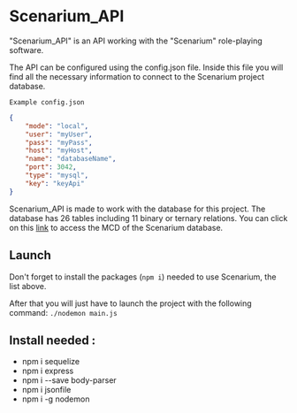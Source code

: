 # Scenarium_API

"Scenarium_API" is an API working with the "Scenarium" role-playing software.

The API can be configured using the config.json file.
Inside this file you will find all the necessary information to connect to the Scenarium project database.

`Example config.json`
```JSON
{
    "mode": "local",
    "user": "myUser",
    "pass": "myPass",
    "host": "myHost",
    "name": "databaseName",
    "port": 3042,
    "type": "mysql",
    "key": "keyApi"
}
```

Scenarium_API is made to work with the database for this project. The database has 26 tables including 11 binary or ternary relations.
You can click on this [link](https://drive.google.com/open?id=1klrCEUShZUPvwXurWRmmIQJmZUL1hciR) to access the MCD of the Scenarium database.

## Launch

Don't forget to install the packages (`npm i`) needed to use Scenarium, the list above.

After that you will just have to launch the project with the following command:
`./nodemon main.js`

## Install needed :
- npm i sequelize
- npm i express
- npm i --save body-parser
- npm i jsonfile
- npm i -g nodemon